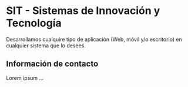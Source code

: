 # SIT - Sistemas de Innovación y Tecnología

Desarrollamos cualquire tipo de aplicación (Web, móvil y/o escritorio) en cualquier sistema que lo desees.

## Información de contacto

Lorem ipsum ...